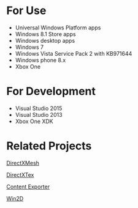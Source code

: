 # For Use
* Universal Windows Platform apps
* Windows 8.1 Store apps
* Windows desktop apps
* Windows 7
* Windows Vista Service Pack 2 with KB971644 
* Windows phone 8.x
* Xbox One

# For Development
* Visual Studio 2015
* Visual Studio 2013
* Xbox One XDK

# Related Projects

[DirectXMesh](https://github.com/Microsoft/DirectXMesh)

[DirectXTex](https://github.com/Microsoft/DirectXTex)

[Content Exporter](https://github.com/walbourn/contentexporter)

[Win2D](https://github.com/Microsoft/Win2D)
